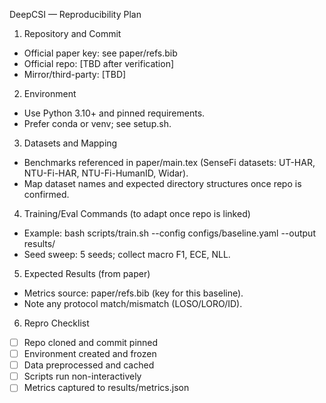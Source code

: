 DeepCSI — Reproducibility Plan

1. Repository and Commit
- Official paper key: see paper/refs.bib
- Official repo: [TBD after verification]
- Mirror/third-party: [TBD]

2. Environment
- Use Python 3.10+ and pinned requirements.
- Prefer conda or venv; see setup.sh.

3. Datasets and Mapping
- Benchmarks referenced in paper/main.tex (SenseFi datasets: UT-HAR, NTU-Fi-HAR, NTU-Fi-HumanID, Widar).
- Map dataset names and expected directory structures once repo is confirmed.

4. Training/Eval Commands (to adapt once repo is linked)
- Example: bash scripts/train.sh --config configs/baseline.yaml --output results/
- Seed sweep: 5 seeds; collect macro F1, ECE, NLL.

5. Expected Results (from paper)
- Metrics source: paper/refs.bib (key for this baseline).
- Note any protocol match/mismatch (LOSO/LORO/ID).

6. Repro Checklist
- [ ] Repo cloned and commit pinned
- [ ] Environment created and frozen
- [ ] Data preprocessed and cached
- [ ] Scripts run non-interactively
- [ ] Metrics captured to results/metrics.json
